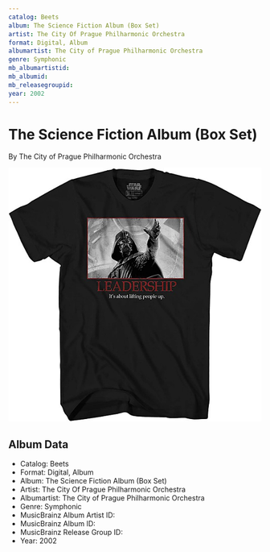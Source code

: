 ```yaml
---
catalog: Beets
album: The Science Fiction Album (Box Set)
artist: The City Of Prague Philharmonic Orchestra
format: Digital, Album
albumartist: The City of Prague Philharmonic Orchestra
genre: Symphonic
mb_albumartistid: 
mb_albumid: 
mb_releasegroupid: 
year: 2002
---
```


# The Science Fiction Album (Box Set)

By The City of Prague Philharmonic Orchestra

![](../../assets/beetscovers/The_City_Of_Prague_Philharmonic_Orchestra-The_Science_Fiction_Album_Box_Set.jpg)

## Album Data

- Catalog: Beets
- Format: Digital, Album
- Album: The Science Fiction Album (Box Set)
- Artist: The City Of Prague Philharmonic Orchestra
- Albumartist: The City of Prague Philharmonic Orchestra
- Genre: Symphonic
- MusicBrainz Album Artist ID: 
- MusicBrainz Album ID: 
- MusicBrainz Release Group ID: 
- Year: 2002

